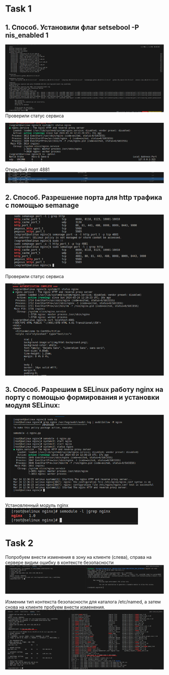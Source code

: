 # Task 1
## 1. Способ. Установили флаг setsebool -P nis_enabled 1 
![alt text](pic1/1_2.png)
 Проверили статус сервиса
 
![alt text](pic1/1_3.png)

 Открытый порт 4881
![alt text](pic1/1_4.png)

## 2. Способ. Разрешение порта для http трафика с помощью semanage
![alt text](pic1/2_1.png)

 Проверили статус сервиса
 
![alt text](pic1/2_2.png)

## 3. Способ. Разрешим в SELinux работу nginx на порту с помощью формирования и установки модуля SELinux:
![alt text](pic1/3_1.png)

 Установленный модуль nginx
![alt text](pic1/3_2.png)

# Task 2
 Попробуем внести изменения в зону на клиенте (слева), справа на сервере видим ошибку в контексте безопасности
![alt text](pic2/task2_2.png)

 Изменим тип контекста безопасности для каталога /etc/named, а затем снова на клиенте пробуем внести изменения.
![alt text](pic2/task2_3.png)
